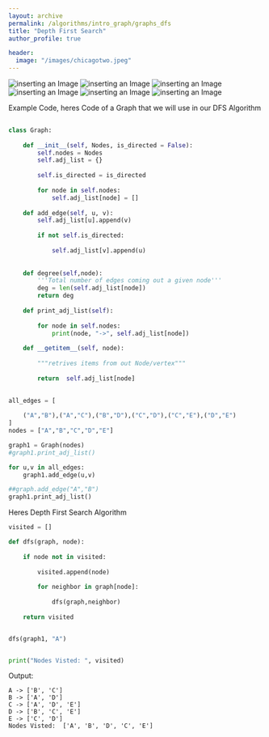 ```yaml
---
layout: archive
permalink: /algorithms/intro_graph/graphs_dfs
title: "Depth First Search"
author_profile: true

header:
  image: "/images/chicagotwo.jpeg"
---
```



![inserting an Image](/images/Graphs/dfs/dfs1.jpg)
![inserting an Image](/images/Graphs/dfs/dfs2.jpg)
![inserting an Image](/images/Graphs/dfs/dfs3.jpg)
![inserting an Image](/images/Graphs/dfs/dfs4.jpg)
![inserting an Image](/images/Graphs/dfs/dfs5.jpg)
![inserting an Image](/images/Graphs/dfs/dfs6.jpg)


Example Code, heres Code of a Graph that we will use in our DFS Algorithm

```python
    
class Graph:
    
    def __init__(self, Nodes, is_directed = False):
        self.nodes = Nodes
        self.adj_list = {}
        
        self.is_directed = is_directed
        
        for node in self.nodes:
            self.adj_list[node] = []
            
    def add_edge(self, u, v):
        self.adj_list[u].append(v)
        
        if not self.is_directed:
            
            self.adj_list[v].append(u)
        
    
    def degree(self,node):
        '''Total number of edges coming out a given node'''
        deg = len(self.adj_list[node])
        return deg
    
    def print_adj_list(self):
        
        for node in self.nodes:
            print(node, "->", self.adj_list[node])
    
    def __getitem__(self, node):
        
        """retrives items from out Node/vertex"""
        
        return  self.adj_list[node]
            

all_edges = [
    
    ("A","B"),("A","C"),("B","D"),("C","D"),("C","E"),("D","E")
]
nodes = ["A","B","C","D","E"]

graph1 = Graph(nodes)
#graph1.print_adj_list()

for u,v in all_edges:
    graph1.add_edge(u,v)

##graph.add_edge("A","B")
graph1.print_adj_list()

```


Heres Depth First Search Algorithm


```python
visited = []

def dfs(graph, node):
    
    if node not in visited:
        
        visited.append(node)
        
        for neighbor in graph[node]:
            
            dfs(graph,neighbor)
            
    return visited


dfs(graph1, "A")


print("Nodes Visted: ", visited)
```


Output:



    A -> ['B', 'C']
    B -> ['A', 'D']
    C -> ['A', 'D', 'E']
    D -> ['B', 'C', 'E']
    E -> ['C', 'D']
    Nodes Visted:  ['A', 'B', 'D', 'C', 'E']


